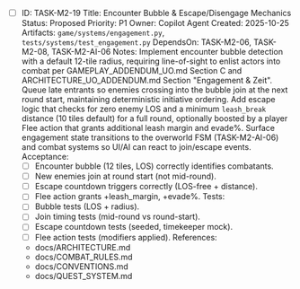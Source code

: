 - [ ] ID: TASK-M2-19
  Title: Encounter Bubble & Escape/Disengage Mechanics
  Status: Proposed
  Priority: P1
  Owner: Copilot Agent
  Created: 2025-10-25
  Artifacts: `game/systems/engagement.py`, `tests/systems/test_engagement.py`
  DependsOn: TASK-M2-06, TASK-M2-08, TASK-M2-AI-06
  Notes:
  Implement encounter bubble detection with a default 12-tile radius, requiring line-of-sight to enlist actors into combat per GAMEPLAY_ADDENDUM_UO.md Section C and ARCHITECTURE_UO_ADDENDUM.md Section "Engagement & Zeit".
  Queue late entrants so enemies crossing into the bubble join at the next round start, maintaining deterministic initiative ordering.
  Add escape logic that checks for zero enemy LOS and a minimum `leash_break` distance (10 tiles default) for a full round, optionally boosted by a player Flee action that grants additional leash margin and evade%.
  Surface engagement state transitions to the overworld FSM (TASK-M2-AI-06) and combat systems so UI/AI can react to join/escape events.
  Acceptance:
  - [ ] Encounter bubble (12 tiles, LOS) correctly identifies combatants.
  - [ ] New enemies join at round start (not mid-round).
  - [ ] Escape countdown triggers correctly (LOS-free + distance).
  - [ ] Flee action grants +leash_margin, +evade%.
  Tests:
  - [ ] Bubble tests (LOS + radius).
  - [ ] Join timing tests (mid-round vs round-start).
  - [ ] Escape countdown tests (seeded, timekeeper mock).
  - [ ] Flee action tests (modifiers applied).
  References:
  - docs/ARCHITECTURE.md
  - docs/COMBAT_RULES.md
  - docs/CONVENTIONS.md
  - docs/QUEST_SYSTEM.md
